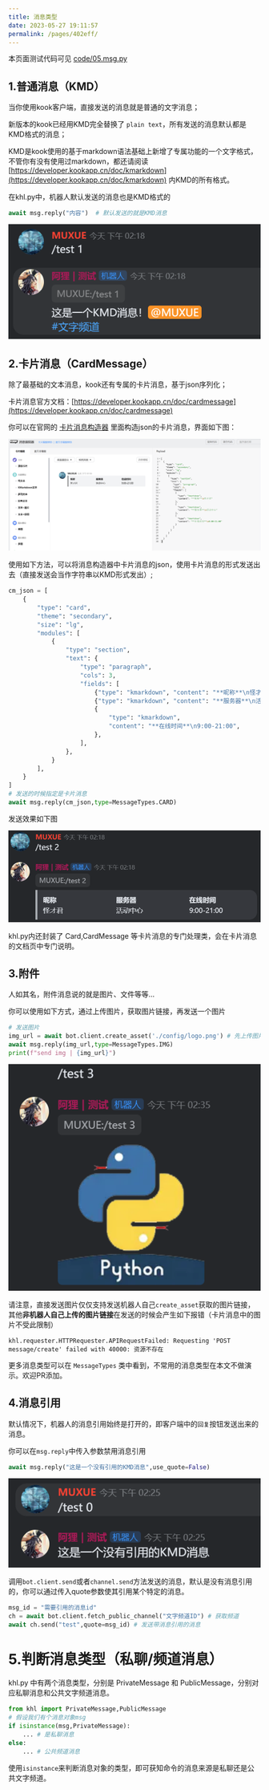 ```yaml
---
title: 消息类型
date: 2023-05-27 19:11:57
permalink: /pages/402eff/
---
```


本页面测试代码可见 [code/05.msg.py](https://github.com/musnows/khl.py.docs/blob/main/code/05.msg.py)

## 1.普通消息（KMD）

当你使用kook客户端，直接发送的消息就是普通的文字消息；

新版本的kook已经用KMD完全替换了 `plain text`，所有发送的消息默认都是KMD格式的消息；

KMD是kook使用的基于markdown语法基础上新增了专属功能的一个文字格式，不管你有没有使用过markdown，都还请阅读 [https://developer.kookapp.cn/doc/kmarkdown](https://developer.kookapp.cn/doc/kmarkdown) 内KMD的所有格式。

在khl.py中，机器人默认发送的消息也是KMD格式的

```python
await msg.reply("内容")  # 默认发送的就是KMD消息
```

![image-20230905142207903](./img/image-20230905142207903.png)

## 2.卡片消息（CardMessage）

除了最基础的文本消息，kook还有专属的卡片消息，基于json序列化；

卡片消息官方文档：[https://developer.kookapp.cn/doc/cardmessage](https://developer.kookapp.cn/doc/cardmessage)

你可以在官网的 [卡片消息构造器](https://www.kookapp.cn/tools/message-builder.html#/card) 里面构造json的卡片消息，界面如下图：

![cardmsg](./img/image-230905135930.png)

使用如下方法，可以将消息构造器中卡片消息的json，使用卡片消息的形式发送出去（直接发送会当作字符串以KMD形式发出）;

```python
cm_json = [
    {
        "type": "card",
        "theme": "secondary",
        "size": "lg",
        "modules": [
            {
                "type": "section",
                "text": {
                    "type": "paragraph",
                    "cols": 3,
                    "fields": [
                        {"type": "kmarkdown", "content": "**昵称**\n怪才君"},
                        {"type": "kmarkdown", "content": "**服务器**\n活动中心"},
                        {
                            "type": "kmarkdown",
                            "content": "**在线时间**\n9:00-21:00",
                        },
                    ],
                },
            }
        ],
    }
]
# 发送的时候指定是卡片消息
await msg.reply(cm_json,type=MessageTypes.CARD)
```

发送效果如下图

![image-20230905142233817](./img/image-20230905142233817.png)

khl.py内还封装了 Card,CardMessage 等卡片消息的专门处理类，会在卡片消息的文档页中专门说明。


## 3.附件

人如其名，附件消息说的就是图片、文件等等...

你可以使用如下方式，通过上传图片，获取图片链接，再发送一个图片

```python
# 发送图片
img_url = await bot.client.create_asset('./config/logo.png') # 先上传图片并获取链接
await msg.reply(img_url,type=MessageTypes.IMG)
print(f"send img | {img_url}")
```

![image-20230905143725820](./img/image-20230905143725820.png)

请注意，直接发送图片仅仅支持发送机器人自己`create_asset`获取的图片链接，其他**非机器人自己上传的图片链接**在发送的时候会产生如下报错（卡片消息中的图片不受此限制）

~~~
khl.requester.HTTPRequester.APIRequestFailed: Requesting 'POST message/create' failed with 40000: 资源不存在
~~~

更多消息类型可以在 `MessageTypes` 类中看到，不常用的消息类型在本文不做演示。欢迎PR添加。

## 4.消息引用

默认情况下，机器人的消息引用始终是打开的，即客户端中的`回复`按钮发送出来的消息。

你可以在`msg.reply`中传入参数禁用消息引用

~~~python
await msg.reply("这是一个没有引用的KMD消息",use_quote=False)
~~~

![image-20230905142522198](./img/image-20230905142522198.png)

调用`bot.client.send`或者`channel.send`方法发送的消息，默认是没有消息引用的，你可以通过传入quote参数使其引用某个特定的消息。

```python
msg_id = "需要引用的消息id"
ch = await bot.client.fetch_public_channel("文字频道ID") # 获取频道
await ch.send("test",quote=msg_id) # 发送带消息引用的消息
```

# 5.判断消息类型（私聊/频道消息）

khl.py 中有两个消息类型，分别是 PrivateMessage 和 PublicMessage，分别对应私聊消息和公共文字频道消息。

```python
from khl import PrivateMessage,PublicMessage
# 假设我们有个消息对象msg
if isinstance(msg,PrivateMessage):
    ... # 是私聊消息
else:
    ... # 公共频道消息
```

使用`isinstance`来判断消息对象的类型，即可获知命令的消息来源是私聊还是公共文字频道。
